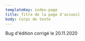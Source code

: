 ```yaml
---
templateKey: index-page
title: Titre de la page d'accueil
body: Corps de texte
---
```


Bug d'édition corrigé le 20.11.2020
